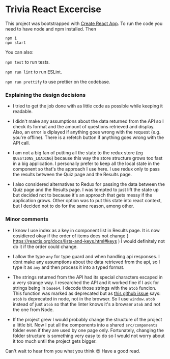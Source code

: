 # Trivia React Excercise 

This project was bootstrapped with [Create React App](https://github.com/facebook/create-react-app). To run the code you need to have node and npm installed. Then

```
npm i
npm start
```

You can also:

`npm test` to run tests.

`npm run lint` to run ESLint.

`npm run prettify` to use prettier on the codebase.

### Explaining the design decisions

* I tried to get the job done with as little code as possible while keeping it readable.

* I didn't make any assumptions about the data returned from the API so I check its format and the amount of questions retrieved and display. Also, an error is diplayed if anything goes wrong with the request (e.g. you're offline). There is a refetch button if anything goes wrong with the API call.

* I am not a big fan of putting all the state to the redux store (eg `QUESTIONS_LOADING`) because this way the store structure grows too fast in a big application. I personally prefer to keep all the local state in the component so that's the approach I use here. I use redux only to pass the results between the Quiz page and the Results page.

* I also considered alternatives to Redux for passing the data between the Quiz page and the Results page. I was tempted to just lift the state up but decided not to because it's an approach that gets messy if the application grows. Other option was to put this state into react context, but I decided not to do for the same reason, among other.

### Minor comments

* I know I use index as a key in component list in Results page. It is now cosidiered okay if the order of items does not change ( https://reactjs.org/docs/lists-and-keys.html#keys ) I would definitely not do it if the order could change.

* I allow the type `any` for type guard and when handling api responses. I dont make any assumptions about the data retrieved from the api, so I type it as `any` and then process it into a typed format.

* The strings returned from the API had its special characters escaped in a very strange way. I researched the API and it worked fine if I ask for strings being in `base64`. I decode those strings with the `atob` funcion. This function was marked as deprecated but as [this github issue](https://github.com/microsoft/TypeScript/issues/45566) says: `atob` is deprecated in node, not in the browser. So I use `window.atob` instead of just `atob` so that the linter knows it's a browser `atob` and not the one from Node.

* If the project grew I would probably change the structure of the project a little bit. Now I put all the components into a shared `src/components` folder even if they are used by one page only. Fortunately, changing the folder structure is something very easy to do so I would not worry about it too much until the project gets bigger.

Can't wait to hear from you what you think 😉 Have a good read.